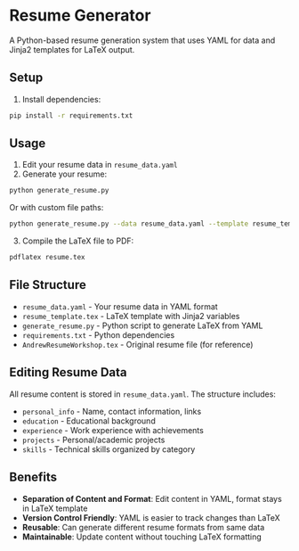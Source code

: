 # Resume Generator

A Python-based resume generation system that uses YAML for data and Jinja2 templates for LaTeX output.

## Setup

1. Install dependencies:
```bash
pip install -r requirements.txt
```

## Usage

1. Edit your resume data in `resume_data.yaml`
2. Generate your resume:
```bash
python generate_resume.py
```

Or with custom file paths:
```bash
python generate_resume.py --data resume_data.yaml --template resume_template.tex --output resume.tex
```

3. Compile the LaTeX file to PDF:
```bash
pdflatex resume.tex
```

## File Structure

- `resume_data.yaml` - Your resume data in YAML format
- `resume_template.tex` - LaTeX template with Jinja2 variables
- `generate_resume.py` - Python script to generate LaTeX from YAML
- `requirements.txt` - Python dependencies
- `AndrewResumeWorkshop.tex` - Original resume file (for reference)

## Editing Resume Data

All resume content is stored in `resume_data.yaml`. The structure includes:

- `personal_info` - Name, contact information, links
- `education` - Educational background
- `experience` - Work experience with achievements
- `projects` - Personal/academic projects
- `skills` - Technical skills organized by category

## Benefits

- **Separation of Content and Format**: Edit content in YAML, format stays in LaTeX template
- **Version Control Friendly**: YAML is easier to track changes than LaTeX
- **Reusable**: Can generate different resume formats from same data
- **Maintainable**: Update content without touching LaTeX formatting